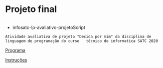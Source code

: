 #   Projeto final

<img src="https://camo.githubusercontent.com/67545d67ea8f4fad92030f7400c333f2b1a9f9c62c8bcec50d6236641a455d46/68747470733a2f2f777777312e736174632e6564752e62722f706f72746169732f61636573736f2f7075626c69632f6173736574732f696d672f6c6f676f536174632e706e67" alt="" data-canonical-src="https://www1.satc.edu.br/portais/acesso/public/assets/img/logoSatc.png" style="max-width:100%;">
                  
* infosatc-lp-avaliativo-projetoScript

`Atividade avaliativa de projeto "Decida por mim" da disciplina de linguagem de programação do curso   técnico de informatica SATC 2020`

<a href="https://github.com/Shinguek0/Projeto_Final/blob/main/projeto.py">Programa</a>

<a href="https://github.com/Shinguek0/Projeto_Final/blob/main/Instruções.txt">Instruções</a>

<img src="http://prntscr.com/vufln7" alt="" data-canonical-src= "https://www1.satc.edu.br/portais/acesso/public/assets/img/logoSatc.png" style="max-width:100%;">